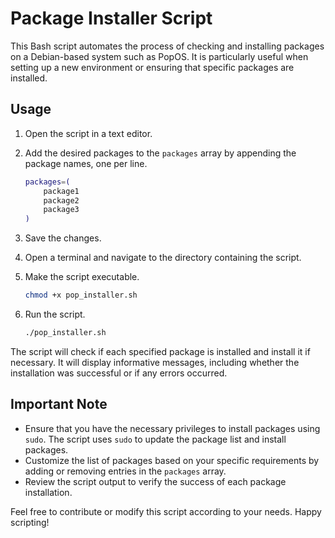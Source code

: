 # Package Installer Script

This Bash script automates the process of checking and installing packages on a Debian-based system such as PopOS. It is particularly useful when setting up a new environment or ensuring that specific packages are installed.

## Usage

1. Open the script in a text editor.
2. Add the desired packages to the `packages` array by appending the package names, one per line.
   ```bash
   packages=(
       package1
       package2
       package3
   )
   ```
3. Save the changes.

4. Open a terminal and navigate to the directory containing the script.

5. Make the script executable.
   ```bash
   chmod +x pop_installer.sh
   ```

6. Run the script.
   ```bash
   ./pop_installer.sh
   ```

The script will check if each specified package is installed and install it if necessary. It will display informative messages, including whether the installation was successful or if any errors occurred.

## Important Note

- Ensure that you have the necessary privileges to install packages using `sudo`. The script uses `sudo` to update the package list and install packages.
- Customize the list of packages based on your specific requirements by adding or removing entries in the `packages` array.
- Review the script output to verify the success of each package installation.

Feel free to contribute or modify this script according to your needs. Happy scripting!
